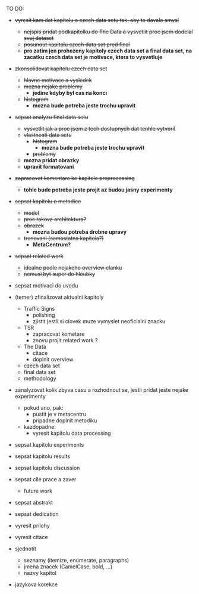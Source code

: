 TO DO:
* ~~vyresit kam dat kapitolu o czech data setu tak, aby to davalo smysl~~
   * ~~nejspis pridat podkapitolku do The Data a vysvetlit proc jsem dodelal svuj dataset~~
   * ~~posunout kapitolu czech data set pred final~~
   * **pro zatim jen prohozeny kapitoly czech data set a final data set, na zacatku czech data set je motivace, ktera to vysvetluje**

* ~~zkonsolidovat kapitolu czech data set~~
   * ~~hlavne motivace a vysledek~~
   * ~~mozna nejake problemy~~
        * **jedine kdyby byl cas na konci**
   * ~~histogram~~
        * **mozna bude potreba jeste trochu upravit**

* ~~sepsat analyzu final data setu~~
    * ~~vysvetlit jak a proc jsem z tech dostupnych dat tenhle vytvoril~~
    * ~~vlastnosti data setu~~
        * ~~histogram~~
            * **mozna bude potreba jeste trochu upravit**
        * ~~problemy~~
    * **mozna pridat obrazky**
    * **upravit formatovani**

* ~~zapracovat komentare ke kapitole preprocessing~~
    * **tohle bude potreba jeste projit az budou jasny experimenty**

* ~~sepsat kapitolu o metodice~~
    * ~~model~~
    * ~~proc takova architektura?~~
    * ~~obrazek~~
        * **mozna budou potreba drobne upravy**
    * ~~trenovani (samostatna kapitola?)~~
        * **MetaCentrum?**

* ~~sepsat related work~~
    * ~~idealne podle nejakeho overview clanku~~
    * ~~nemusi byt super do hloubky~~

* sepsat motivaci do uvodu

* (temer) zfinalizovat aktualni kapitoly
    * Traffic Signs
        * polishing
        * zjistit jestli si clovek muze vymyslet neoficialni znacku
    * TSR
        * zapracovat kometare
        * znovu projit related work ?
    * The Data
        * citace
        * doplnit overview
    * czech data set
    * final data set
    * methodology

* zanalyzovat kolik zbyva casu a rozhodnout se, jestli pridat jeste nejake experimenty
    * pokud ano, pak:
        * pustit je v metacentru
        * pripadne doplnit metodiku
    * kazdopadne:
        * vyresit kapitolu data processing

* sepsat kapitolu experiments

* sepsat kapitolu results

* sepsat kapitolu discussion

* sepsat cile prace a zaver
    * future work

* sepsat abstrakt

* sepsat dedication

* vyresit prilohy

* vyresit citace

* sjednotit
    * seznamy (itemize, enumerate, paragraphs)
    * jmena znacek (CamelCase, bold, ...)
    * nazvy kapitol

* jazykova korekce
